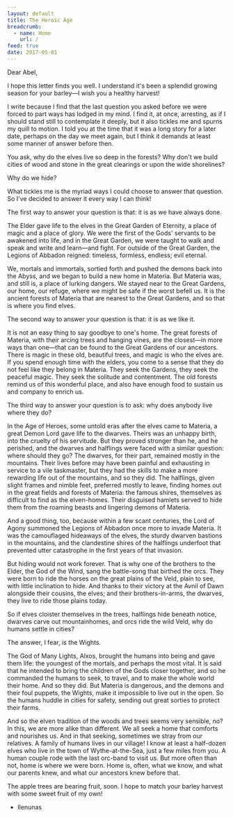 ```yaml
---
layout: default
title: The Heroic Age
breadcrumb:
  - name: Home
    url: /
feed: true
date: 2017-05-01
---
```

Dear Abel,

I hope this letter finds you well.  I understand it's been a splendid growing season for your barley—I wish you a healthy harvest!

I write because I find that the last question you asked before we were forced to part ways has lodged in my mind.  I find it, at once, arresting, as if I should stand still to contemplate it deeply, but it also tickles me and spurns my quill to motion.  I told you at the time that it was a long story for a later date, perhaps on the day we meet again, but I think it demands at least some manner of answer before then.

You ask, why do the elves live so deep in the forests?  Why don't we build cities of wood and stone in the great clearings or upon the wide shorelines?

Why do we hide?

What tickles me is the myriad ways I could choose to answer that question.  So I've decided to answer it every way I can think!

The first way to answer your question is that: it is as we have always done.

The Elder gave life to the elves in the Great Garden of Eternity, a place of magic and a place of glory.  We were the first of the Gods' servants to be awakened into life, and in the Great Garden, we were taught to walk and speak and write and learn—and fight.  For outside of the Great Garden, the Legions of Abbadon reigned: timeless, formless, endless; evil eternal.

We, mortals and immortals, sortied forth and pushed the demons back into the Abyss, and we began to build a new home in Materia.  But Materia was, and still is, a place of lurking dangers.  We stayed near to the Great Gardens, our home, our refuge, where we might be safe if the worst befell us.  It is the ancient forests of Materia that are nearest to the Great Gardens, and so that is where you find elves.

The second way to answer your question is that: it is as we like it.

It is not an easy thing to say goodbye to one's home.  The great forests of Materia, with their arcing trees and hanging vines, are the closest—in more ways than one—that can be found to the Great Gardens of our ancestors.  There is magic in these old, beautiful trees, and magic is who the elves are.  If you spend enough time with the elders, you come to a sense that they do not feel like they belong in Materia.  They seek the Gardens, they seek the peaceful magic.  They seek the solitude and contentment.  The old forests remind us of this wonderful place, and also have enough food to sustain us and company to enrich us.

The third way to answer your question is to ask: why does anybody live where they do?

In the Age of Heroes, some untold eras after the elves came to Materia, a great Demon Lord gave life to the dwarves.  Theirs was an unhappy birth, into the cruelty of his servitude.  But they proved stronger than he, and he perished, and the dwarves and halflings were faced with a similar question: where should they go?  The dwarves, for their part, remained mostly in the mountains.  Their lives before may have been painful and exhausting in service to a vile taskmaster, but they had the skills to make a more rewarding life out of the mountains, and so they did.  The halflings, given slight frames and nimble feet, preferred mostly to leave, finding homes out in the great fields and forests of Materia: the famous shires, themselves as difficult to find as the elven-homes.  Their disguised hamlets served to hide them from the roaming beasts and lingering demons of Materia.

And a good thing, too, because within a few scant centuries, the Lord of Agony summoned the Legions of Abbadon once more to invade Materia.  It was the camouflaged hideaways of the elves, the sturdy dwarven bastions in the mountains, and the clandestine shires of the halflings underfoot that prevented utter catastrophe in the first years of that invasion.

But hiding would not work forever.  That is why one of the brothers to the Elder, the God of the Wind, sang the battle-song that birthed the orcs.  They were born to ride the horses on the great plains of the Veld, plain to see, with little inclination to hide.  And thanks to their victory at the Avnil of Dawn alongside their cousins, the elves; and their brothers-in-arms, the dwarves, they live to ride those plains today.

So if elves cloister themselves in the trees, halflings hide beneath notice, dwarves carve out mountainhomes, and orcs ride the wild Veld, why do humans settle in cities?

The answer, I fear, is the Wights.

The God of Many Lights, Alxos, brought the humans into being and gave them life: the youngest of the mortals, and perhaps the most vital.  It is said that he intended to bring the children of the Gods closer together, and so he commanded the humans to seek, to travel, and to make the whole world their home.  And so they did.  But Materia is dangerous, and the demons and their foul puppets, the Wights, make it impossible to live out in the open.  So the humans huddle in cities for safety, sending out great sorties to protect their farms.

And so the elven tradition of the woods and trees seems very sensible, no?  In this, we are more alike than different.  We all seek a home that comforts and nourishes us.  And in that seeking, sometimes we stray from our relatives.  A family of humans lives in our village!  I know at least a half-dozen elves who live in the town of Wythe-at-the-Sea, just a few miles from you.  A human couple rode with the last orc-band to visit us.  But more often than not, home is where we were born.  Home is, often, what we know, and what our parents knew, and what our ancestors knew before that.

The apple trees are bearing fruit, soon.  I hope to match your barley harvest with some sweet fruit of my own!

- Ilenunas
